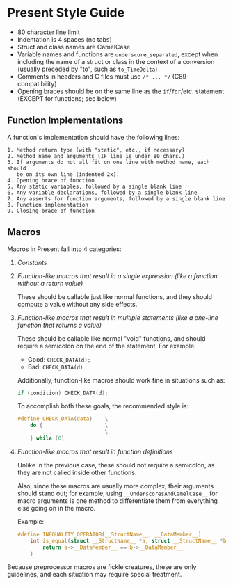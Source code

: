 Present Style Guide
===================

- 80 character line limit
- Indentation is 4 spaces (no tabs)
- Struct and class names are CamelCase
- Variable names and functions are `underscore_separated`, except when
  including the name of a struct or class in the context of a conversion
  (usually preceded by "to", such as `to_TimeDelta`)
- Comments in headers and C files must use `/* ... */` (C89 compatibility)
- Opening braces should be on the same line as the `if`/`for`/etc. statement
  (EXCEPT for functions; see below)

## Function Implementations

A function's implementation should have the following lines:

    1. Method return type (with "static", etc., if necessary)
    2. Method name and arguments (IF line is under 80 chars.)
    3. If arguments do not all fit on one line with method name, each should
       be on its own line (indented 2x).
    4. Opening brace of function
    5. Any static variables, followed by a single blank line
    6. Any variable declarations, followed by a single blank line
    7. Any asserts for function arguments, followed by a single blank line
    8. Function implementation
    9. Closing brace of function

## Macros

Macros in Present fall into 4 categories:

1.  *Constants*

2.  *Function-like macros that result in a single expression (like a function
    without a return value)*

    These should be callable just like normal functions, and they should
    compute a value without any side effects.

3.  *Function-like macros that result in multiple statements (like a one-line
    function that returns a value)*

    These should be callable like normal "void" functions, and should require
    a semicolon on the end of the statement. For example:

    - Good: `CHECK_DATA(d);`
    - Bad: `CHECK_DATA(d)`

    Additionally, function-like macros should work fine in situations such as:

    ```c
    if (condition) CHECK_DATA(d);
    ```

    To accomplish both these goals, the recommended style is:

    ```c
    #define CHECK_DATA(data)    \
        do {                    \
            ...                 \
        } while (0)
    ```

4.  *Function-like macros that result in function definitions*

    Unlike in the previous case, these should not require a semicolon, as they
    are not called inside other functions.

    Also, since these macros are usually more complex, their arguments should
    stand out; for example, using `__UnderscoresAndCamelCase__` for macro
    arguments is one method to differentiate them from everything else going on
    in the macro.

    Example:

    ```c
    #define INEQUALITY_OPERATOR(__StructName__, __DataMember__)             \
        int is_equal(struct __StructName__ *a, struct __StructName__ *b) {  \
            return a->__DataMember__ == b->__DataMember__                   \
        }
    ```

Because preprocessor macros are fickle creatures, these are only guidelines,
and each situation may require special treatment.


